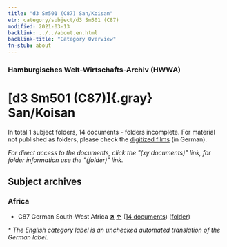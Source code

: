 ```yaml
---
title: "d3 Sm501 (C87) San/Koisan"
etr: category/subject/d3 Sm501 (C87)
modified: 2021-03-13
backlink: ../../about.en.html
backlink-title: "Category Overview"
fn-stub: about
---
```


### Hamburgisches Welt-Wirtschafts-Archiv (HWWA)
# [d3 Sm501 (C87)]{.gray}&#8201; San/Koisan&#160; 





In total 1 subject folders, 14 documents - folders incomplete.
For material not published as folders, please check the [digitized films](/film/h1_sh) (in German).

_For direct access to the documents, click the "(xy documents)" link, for folder information use the "(folder)" link._

## Subject archives



### Africa

- C87 German South-West Africa [**&nearr;**](../../../geo/i/141450/about.en.html "German South-West Africa (all folders)") [**&uarr;**](../../../geo/about.en.html#C87 "Country category system") (<a href="https://pm20.zbw.eu/dfgview/sh/141450,144227" title="about: German South-West Africa : San/Koisan" target="_blank">14 documents</a>) ([folder](../../../../folder/sh/1414xx/141450/1442xx/144227/about.en.html))


_* The English category label is an unchecked automated translation of the German label._

